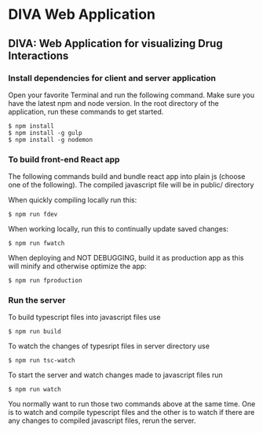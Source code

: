 # DIVA Web Application

## DIVA: Web Application for visualizing Drug Interactions

### Install dependencies for client and server application

Open your favorite Terminal and run the following command. Make sure you have the latest npm and node version. In the root directory of the application, run these commands to get started.

```
$ npm install
$ npm install -g gulp
$ npm install -g nodemon
```

### To build front-end React app 

The following commands build and bundle react app into plain js (choose one of the following). The compiled javascript file will be in public/ directory

When quickly compiling locally run this:
```
$ npm run fdev
```
When working locally, run this to continually update saved changes:
```
$ npm run fwatch
```
When deploying and NOT DEBUGGING, build it as production app as this will minify and otherwise optimize the app:
```
$ npm run fproduction
```

### Run the server

To build typescript files into javascript files use
```
$ npm run build
```

To watch the changes of typesript files in server directory use
```
$ npm run tsc-watch
```

To start the server and watch changes made to javascript files run
```
$ npm run watch
```
You normally want to run those two commands above at the same time. One is to watch and compile typescript files and the other is to watch if there are any changes to compiled javascript files, rerun the server.
